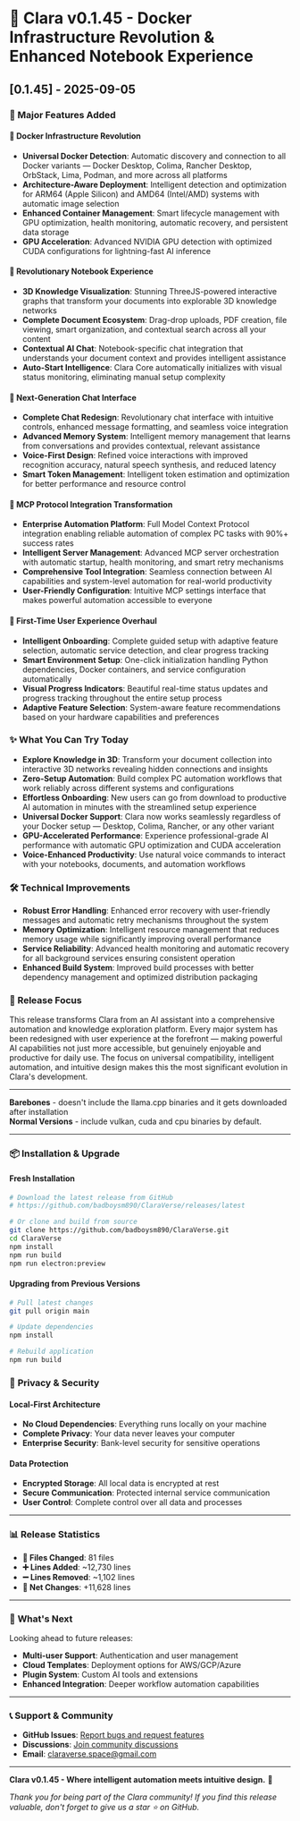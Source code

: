 # 🚀 Clara v0.1.45 - Docker Infrastructure Revolution & Enhanced Notebook Experience

## [0.1.45] - 2025-09-05

### 🚀 Major Features Added

#### 🔹 Docker Infrastructure Revolution
- **Universal Docker Detection**: Automatic discovery and connection to all Docker variants — Docker Desktop, Colima, Rancher Desktop, OrbStack, Lima, Podman, and more across all platforms
- **Architecture-Aware Deployment**: Intelligent detection and optimization for ARM64 (Apple Silicon) and AMD64 (Intel/AMD) systems with automatic image selection
- **Enhanced Container Management**: Smart lifecycle management with GPU optimization, health monitoring, automatic recovery, and persistent data storage
- **GPU Acceleration**: Advanced NVIDIA GPU detection with optimized CUDA configurations for lightning-fast AI inference

#### 🔹 Revolutionary Notebook Experience  
- **3D Knowledge Visualization**: Stunning ThreeJS-powered interactive graphs that transform your documents into explorable 3D knowledge networks
- **Complete Document Ecosystem**: Drag-drop uploads, PDF creation, file viewing, smart organization, and contextual search across all your content
- **Contextual AI Chat**: Notebook-specific chat integration that understands your document context and provides intelligent assistance
- **Auto-Start Intelligence**: Clara Core automatically initializes with visual status monitoring, eliminating manual setup complexity

#### 🔹 Next-Generation Chat Interface
- **Complete Chat Redesign**: Revolutionary chat interface with intuitive controls, enhanced message formatting, and seamless voice integration
- **Advanced Memory System**: Intelligent memory management that learns from conversations and provides contextual, relevant assistance
- **Voice-First Design**: Refined voice interactions with improved recognition accuracy, natural speech synthesis, and reduced latency
- **Smart Token Management**: Intelligent token estimation and optimization for better performance and resource control

#### 🔹 MCP Protocol Integration Transformation
- **Enterprise Automation Platform**: Full Model Context Protocol integration enabling reliable automation of complex PC tasks with 90%+ success rates
- **Intelligent Server Management**: Advanced MCP server orchestration with automatic startup, health monitoring, and smart retry mechanisms
- **Comprehensive Tool Integration**: Seamless connection between AI capabilities and system-level automation for real-world productivity
- **User-Friendly Configuration**: Intuitive MCP settings interface that makes powerful automation accessible to everyone

#### 🔹 First-Time User Experience Overhaul
- **Intelligent Onboarding**: Complete guided setup with adaptive feature selection, automatic service detection, and clear progress tracking
- **Smart Environment Setup**: One-click initialization handling Python dependencies, Docker containers, and service configuration automatically
- **Visual Progress Indicators**: Beautiful real-time status updates and progress tracking throughout the entire setup process
- **Adaptive Feature Selection**: System-aware feature recommendations based on your hardware capabilities and preferences

### ✨ What You Can Try Today
- **Explore Knowledge in 3D**: Transform your document collection into interactive 3D networks revealing hidden connections and insights
- **Zero-Setup Automation**: Build complex PC automation workflows that work reliably across different systems and configurations
- **Effortless Onboarding**: New users can go from download to productive AI automation in minutes with the streamlined setup experience
- **Universal Docker Support**: Clara now works seamlessly regardless of your Docker setup — Desktop, Colima, Rancher, or any other variant
- **GPU-Accelerated Performance**: Experience professional-grade AI performance with automatic GPU optimization and CUDA acceleration
- **Voice-Enhanced Productivity**: Use natural voice commands to interact with your notebooks, documents, and automation workflows

### 🛠️ Technical Improvements
- **Robust Error Handling**: Enhanced error recovery with user-friendly messages and automatic retry mechanisms throughout the system
- **Memory Optimization**: Intelligent resource management that reduces memory usage while significantly improving overall performance
- **Service Reliability**: Advanced health monitoring and automatic recovery for all background services ensuring consistent operation
- **Enhanced Build System**: Improved build processes with better dependency management and optimized distribution packaging

### 🎯 Release Focus
This release transforms Clara from an AI assistant into a comprehensive automation and knowledge exploration platform. Every major system has been redesigned with user experience at the forefront — making powerful AI capabilities not just more accessible, but genuinely enjoyable and productive for daily use. The focus on universal compatibility, intelligent automation, and intuitive design makes this the most significant evolution in Clara's development.

---

**Barebones** - doesn't include the llama.cpp binaries and it gets downloaded after installation  
**Normal Versions** - include vulkan, cuda and cpu binaries by default.

---

### 📦 **Installation & Upgrade**

#### Fresh Installation
```bash
# Download the latest release from GitHub
# https://github.com/badboysm890/ClaraVerse/releases/latest

# Or clone and build from source
git clone https://github.com/badboysm890/ClaraVerse.git
cd ClaraVerse
npm install
npm run build
npm run electron:preview
```

#### Upgrading from Previous Versions
```bash
# Pull latest changes
git pull origin main

# Update dependencies
npm install

# Rebuild application
npm run build
```

### 🔐 **Privacy & Security**

#### Local-First Architecture
- **No Cloud Dependencies**: Everything runs locally on your machine
- **Complete Privacy**: Your data never leaves your computer
- **Enterprise Security**: Bank-level security for sensitive operations

#### Data Protection
- **Encrypted Storage**: All local data is encrypted at rest
- **Secure Communication**: Protected internal service communication
- **User Control**: Complete control over all data and processes

---

### 📊 **Release Statistics**

- **📁 Files Changed**: 81 files
- **➕ Lines Added**: ~12,730 lines
- **➖ Lines Removed**: ~1,102 lines
- **🔧 Net Changes**: +11,628 lines

---

### 🚀 **What's Next**

Looking ahead to future releases:
- **Multi-user Support**: Authentication and user management
- **Cloud Templates**: Deployment options for AWS/GCP/Azure
- **Plugin System**: Custom AI tools and extensions
- **Enhanced Integration**: Deeper workflow automation capabilities

---

### 📞 **Support & Community**

- **GitHub Issues**: [Report bugs and request features](https://github.com/badboysm890/ClaraVerse/issues)
- **Discussions**: [Join community discussions](https://github.com/badboysm890/ClaraVerse/discussions)
- **Email**: [claraverse.space@gmail.com](mailto:claraverse.space@gmail.com)

---

**Clara v0.1.45 - Where intelligent automation meets intuitive design.** 🌟

*Thank you for being part of the Clara community! If you find this release valuable, don't forget to give us a star ⭐ on GitHub.*
